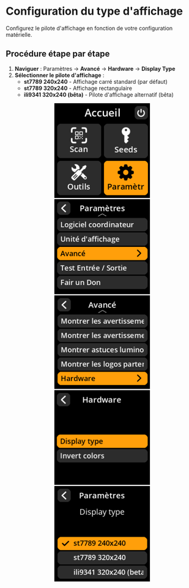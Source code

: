 # Configuration du type d'affichage

Configurez le pilote d'affichage en fonction de votre configuration matérielle.

## Procédure étape par étape

1. **Naviguer** : Paramètres → **Avancé** → **Hardware** → **Display Type**
2. **Sélectionner le pilote d'affichage** :
     - **st7789 240x240** - Affichage carré standard (par défaut)
     - **st7789 320x240** - Affichage rectangulaire
     - **ili9341 320x240 (bêta)** - Pilote d'affichage alternatif (bêta)

<div align="center">
     <img src="images/HomeScreenSettingsSelectView_dc_hw_fr.png" alt="Menu de sélection des paramètres" width="250"/>
</div>

<div align="center">
     <img src="images/SettingsMainMenuAdvancedSelectView_dc_hw_fr.png" alt="Sélection avancée menu" width="250"/>
</div>

<div align="center">
     <img src="images/HardwareSelectView_dc_hw_fr.png" alt="Menu de sélection du matériel" width="250"/>
</div>

<div align="center">
     <img src="images/DisplayTypeSelectView_dc_hw_fr.png" alt="Menu de sélection du type d'affichage" width="250"/>
</div>

<div align="center">
     <img src="images/SettingsEntryUpdateSelectionView_display_type_dc_hw_fr.png" alt="Configuration du type d'affichage" width="250"/>
</div>
